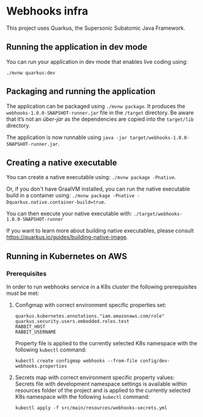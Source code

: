# Webhooks infra

This project uses Quarkus, the Supersonic Subatomic Java Framework.

## Running the application in dev mode

You can run your application in dev mode that enables live coding using:
```
./mvnw quarkus:dev
```

## Packaging and running the application

The application can be packaged using `./mvnw package`.
It produces the `webhooks-1.0.0-SNAPSHOT-runner.jar` file in the `/target` directory.
Be aware that it’s not an _über-jar_ as the dependencies are copied into the `target/lib` directory.

The application is now runnable using `java -jar target/webhooks-1.0.0-SNAPSHOT-runner.jar`.

## Creating a native executable

You can create a native executable using: `./mvnw package -Pnative`.

Or, if you don't have GraalVM installed, you can run the native executable build in a container using: `./mvnw package -Pnative -Dquarkus.native.container-build=true`.

You can then execute your native executable with: `./target/webhooks-1.0.0-SNAPSHOT-runner`

If you want to learn more about building native executables, please consult https://quarkus.io/guides/building-native-image.

## Running in Kubernetes on AWS

### Prerequisites

In order to run webhooks service in a K8s cluster the following prerequisites must be met:
1. Configmap with correct environment specific properties set:<br />
   ```properties
   quarkus.kubernetes.annotations."iam.amazonaws.com/role"
   quarkus.security.users.embedded.roles.test
   RABBIT_HOST
   RABBIT_USERNAME
   ```
   Property file is applied to the currently selected K8s namespace with the following `kubectl` command:
   ```
   kubectl create configmap webhooks --from-file config/dev-webhooks.properties
   ```
2. Secrets map with correct environment specific property values:<br />
   Secrets file with development namespace settings is available within resources folder of the project
   and is applied to the currently selected K8s namespace with the following `kubectl` command:
   ```
   kubectl apply -f src/main/resources/webhooks-secrets.yml